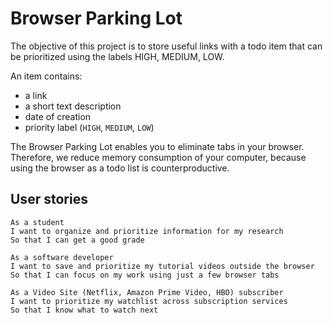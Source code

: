 # Browser Parking Lot

The objective of this project is to store useful links with a todo item that can be prioritized using the labels HIGH, MEDIUM, LOW.

An item contains:

- a link
- a short text description
- date of creation
- priority label (`HIGH`, `MEDIUM`, `LOW`)

The Browser Parking Lot enables you to eliminate tabs in your browser. Therefore, we reduce memory consumption of your computer, because using the browser as a todo list is counterproductive.

## User stories

```
As a student
I want to organize and prioritize information for my research
So that I can get a good grade

As a software developer
I want to save and prioritize my tutorial videos outside the browser
So that I can focus on my work using just a few browser tabs

As a Video Site (Netflix, Amazon Prime Video, HBO) subscriber
I want to prioritize my watchlist across subscription services
So that I know what to watch next
```
